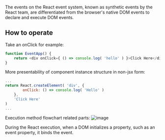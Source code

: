 The events on the React event system, known as synthetic events by the React team, are differentiated from the browser's native DOM events to declare and execute DOM events.

## How to operate
Take an onClick for example:
```js
function EventApp() {
    return <div onClick={ () => console.log( 'hello' ) }>Click Here</div>
}
```

More presentability of component instance structure in non-jsx form:
```js
...
return React.createElement( 'div', {
        onClick: () => console.log( 'Hello' ) 
    },
    'Click Here' 
)
...
```
Execution method flowchart related parts:
![image](https://terry-su.github.io/CDN/images/how-react-works/how-react-event-system-works-1.png)


During the React execution, when a DOM initializes a property, such as an event property, it binds the event.